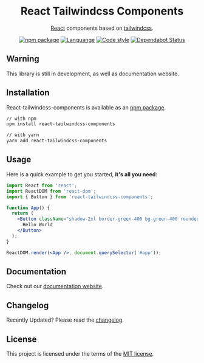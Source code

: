 <h1 align="center">React Tailwindcss Components</h1>
<div align="center">

[React](https://reactjs.org/) components based on [tailwindcss](https://tailwindcss.com/).

[![npm package](https://img.shields.io/badge/npm%40latest-v0.1.9-blue)](https://www.npmjs.com/package/react-tailwindcss-components)
[![Languange](https://img.shields.io/badge/language-typescript-orange)](https://www.typescriptlang.org/)
[![Code style](https://img.shields.io/badge/code_style-prettier-ff69b4.svg)](https://prettier.io)
[![Dependabot Status](https://api.dependabot.com/badges/status?host=github&repo=mui-org/material-ui)](https://dependabot.com)

</div>

## Warning

This library is still in development, as well as documentation website.

## Installation

React-tailwindcss-components is available as an [npm package](https://www.npmjs.com/package/react-tailwindcss-components).

```sh
// with npm
npm install react-tailwindcss-components

// with yarn
yarn add react-tailwindcss-components
```

## Usage

Here is a quick example to get you started, **it's all you need**:

```jsx
import React from 'react';
import ReactDOM from 'react-dom';
import { Button } from 'react-tailwindcss-components';

function App() {
  return (
    <Button className="shadow-2xl border-green-400 bg-green-400 rounded font-bold text-white">
      Hello World
    </Button>
  );
}

ReactDOM.render(<App />, document.querySelector('#app'));
```

## Documentation

Check out our [documentation website](https://smashboy.github.io/react-tailwindcss-components).

## Changelog

Recently Updated?
Please read the [changelog](https://github.com/smashboy/react-tailwindcss-components/releases).

## License

This project is licensed under the terms of the
[MIT license](/LICENSE).
